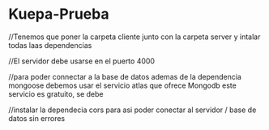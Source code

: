 # Kuepa-Prueba

//Tenemos que poner la carpeta cliente junto con la carpeta server y intalar todas laas dependencias

//El servidor debe usarse en el puerto 4000

//para poder connectar a la base de datos ademas de la dependencia mongoose debemos usar el servicio atlas que ofrece Mongodb este servicio es gratuito, se debe 

//instalar la dependecia cors para asi poder conectar al servidor / base de datos sin errores 
